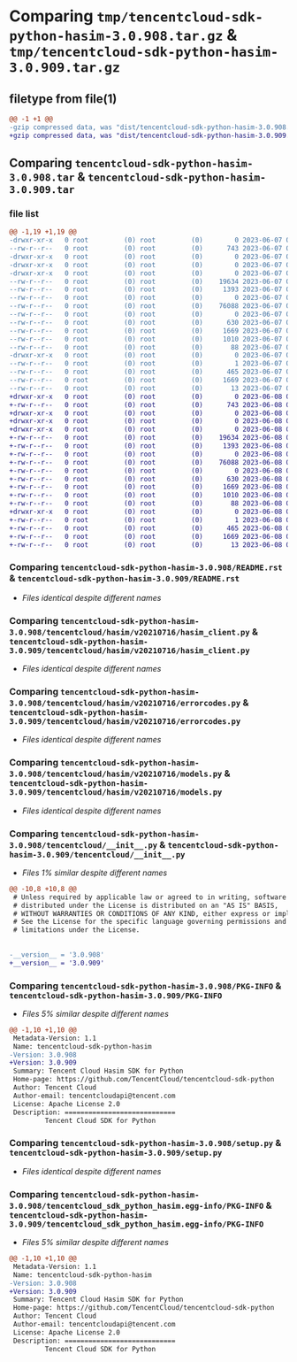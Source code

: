 # Comparing `tmp/tencentcloud-sdk-python-hasim-3.0.908.tar.gz` & `tmp/tencentcloud-sdk-python-hasim-3.0.909.tar.gz`

## filetype from file(1)

```diff
@@ -1 +1 @@
-gzip compressed data, was "dist/tencentcloud-sdk-python-hasim-3.0.908.tar", last modified: Wed Jun  7 00:25:39 2023, max compression
+gzip compressed data, was "dist/tencentcloud-sdk-python-hasim-3.0.909.tar", last modified: Thu Jun  8 00:26:24 2023, max compression
```

## Comparing `tencentcloud-sdk-python-hasim-3.0.908.tar` & `tencentcloud-sdk-python-hasim-3.0.909.tar`

### file list

```diff
@@ -1,19 +1,19 @@
-drwxr-xr-x   0 root         (0) root         (0)        0 2023-06-07 00:25:39.000000 tencentcloud-sdk-python-hasim-3.0.908/
--rw-r--r--   0 root         (0) root         (0)      743 2023-06-07 00:25:39.000000 tencentcloud-sdk-python-hasim-3.0.908/README.rst
-drwxr-xr-x   0 root         (0) root         (0)        0 2023-06-07 00:25:39.000000 tencentcloud-sdk-python-hasim-3.0.908/tencentcloud/
-drwxr-xr-x   0 root         (0) root         (0)        0 2023-06-07 00:25:39.000000 tencentcloud-sdk-python-hasim-3.0.908/tencentcloud/hasim/
-drwxr-xr-x   0 root         (0) root         (0)        0 2023-06-07 00:25:39.000000 tencentcloud-sdk-python-hasim-3.0.908/tencentcloud/hasim/v20210716/
--rw-r--r--   0 root         (0) root         (0)    19634 2023-06-07 00:25:39.000000 tencentcloud-sdk-python-hasim-3.0.908/tencentcloud/hasim/v20210716/hasim_client.py
--rw-r--r--   0 root         (0) root         (0)     1393 2023-06-07 00:25:39.000000 tencentcloud-sdk-python-hasim-3.0.908/tencentcloud/hasim/v20210716/errorcodes.py
--rw-r--r--   0 root         (0) root         (0)        0 2023-06-07 00:25:39.000000 tencentcloud-sdk-python-hasim-3.0.908/tencentcloud/hasim/v20210716/__init__.py
--rw-r--r--   0 root         (0) root         (0)    76088 2023-06-07 00:25:39.000000 tencentcloud-sdk-python-hasim-3.0.908/tencentcloud/hasim/v20210716/models.py
--rw-r--r--   0 root         (0) root         (0)        0 2023-06-07 00:25:39.000000 tencentcloud-sdk-python-hasim-3.0.908/tencentcloud/hasim/__init__.py
--rw-r--r--   0 root         (0) root         (0)      630 2023-06-07 00:25:39.000000 tencentcloud-sdk-python-hasim-3.0.908/tencentcloud/__init__.py
--rw-r--r--   0 root         (0) root         (0)     1669 2023-06-07 00:25:39.000000 tencentcloud-sdk-python-hasim-3.0.908/PKG-INFO
--rw-r--r--   0 root         (0) root         (0)     1010 2023-06-07 00:25:39.000000 tencentcloud-sdk-python-hasim-3.0.908/setup.py
--rw-r--r--   0 root         (0) root         (0)       88 2023-06-07 00:25:39.000000 tencentcloud-sdk-python-hasim-3.0.908/setup.cfg
-drwxr-xr-x   0 root         (0) root         (0)        0 2023-06-07 00:25:39.000000 tencentcloud-sdk-python-hasim-3.0.908/tencentcloud_sdk_python_hasim.egg-info/
--rw-r--r--   0 root         (0) root         (0)        1 2023-06-07 00:25:39.000000 tencentcloud-sdk-python-hasim-3.0.908/tencentcloud_sdk_python_hasim.egg-info/dependency_links.txt
--rw-r--r--   0 root         (0) root         (0)      465 2023-06-07 00:25:39.000000 tencentcloud-sdk-python-hasim-3.0.908/tencentcloud_sdk_python_hasim.egg-info/SOURCES.txt
--rw-r--r--   0 root         (0) root         (0)     1669 2023-06-07 00:25:39.000000 tencentcloud-sdk-python-hasim-3.0.908/tencentcloud_sdk_python_hasim.egg-info/PKG-INFO
--rw-r--r--   0 root         (0) root         (0)       13 2023-06-07 00:25:39.000000 tencentcloud-sdk-python-hasim-3.0.908/tencentcloud_sdk_python_hasim.egg-info/top_level.txt
+drwxr-xr-x   0 root         (0) root         (0)        0 2023-06-08 00:26:24.000000 tencentcloud-sdk-python-hasim-3.0.909/
+-rw-r--r--   0 root         (0) root         (0)      743 2023-06-08 00:26:24.000000 tencentcloud-sdk-python-hasim-3.0.909/README.rst
+drwxr-xr-x   0 root         (0) root         (0)        0 2023-06-08 00:26:24.000000 tencentcloud-sdk-python-hasim-3.0.909/tencentcloud/
+drwxr-xr-x   0 root         (0) root         (0)        0 2023-06-08 00:26:24.000000 tencentcloud-sdk-python-hasim-3.0.909/tencentcloud/hasim/
+drwxr-xr-x   0 root         (0) root         (0)        0 2023-06-08 00:26:24.000000 tencentcloud-sdk-python-hasim-3.0.909/tencentcloud/hasim/v20210716/
+-rw-r--r--   0 root         (0) root         (0)    19634 2023-06-08 00:26:24.000000 tencentcloud-sdk-python-hasim-3.0.909/tencentcloud/hasim/v20210716/hasim_client.py
+-rw-r--r--   0 root         (0) root         (0)     1393 2023-06-08 00:26:24.000000 tencentcloud-sdk-python-hasim-3.0.909/tencentcloud/hasim/v20210716/errorcodes.py
+-rw-r--r--   0 root         (0) root         (0)        0 2023-06-08 00:26:24.000000 tencentcloud-sdk-python-hasim-3.0.909/tencentcloud/hasim/v20210716/__init__.py
+-rw-r--r--   0 root         (0) root         (0)    76088 2023-06-08 00:26:24.000000 tencentcloud-sdk-python-hasim-3.0.909/tencentcloud/hasim/v20210716/models.py
+-rw-r--r--   0 root         (0) root         (0)        0 2023-06-08 00:26:24.000000 tencentcloud-sdk-python-hasim-3.0.909/tencentcloud/hasim/__init__.py
+-rw-r--r--   0 root         (0) root         (0)      630 2023-06-08 00:26:24.000000 tencentcloud-sdk-python-hasim-3.0.909/tencentcloud/__init__.py
+-rw-r--r--   0 root         (0) root         (0)     1669 2023-06-08 00:26:24.000000 tencentcloud-sdk-python-hasim-3.0.909/PKG-INFO
+-rw-r--r--   0 root         (0) root         (0)     1010 2023-06-08 00:26:24.000000 tencentcloud-sdk-python-hasim-3.0.909/setup.py
+-rw-r--r--   0 root         (0) root         (0)       88 2023-06-08 00:26:24.000000 tencentcloud-sdk-python-hasim-3.0.909/setup.cfg
+drwxr-xr-x   0 root         (0) root         (0)        0 2023-06-08 00:26:24.000000 tencentcloud-sdk-python-hasim-3.0.909/tencentcloud_sdk_python_hasim.egg-info/
+-rw-r--r--   0 root         (0) root         (0)        1 2023-06-08 00:26:24.000000 tencentcloud-sdk-python-hasim-3.0.909/tencentcloud_sdk_python_hasim.egg-info/dependency_links.txt
+-rw-r--r--   0 root         (0) root         (0)      465 2023-06-08 00:26:24.000000 tencentcloud-sdk-python-hasim-3.0.909/tencentcloud_sdk_python_hasim.egg-info/SOURCES.txt
+-rw-r--r--   0 root         (0) root         (0)     1669 2023-06-08 00:26:24.000000 tencentcloud-sdk-python-hasim-3.0.909/tencentcloud_sdk_python_hasim.egg-info/PKG-INFO
+-rw-r--r--   0 root         (0) root         (0)       13 2023-06-08 00:26:24.000000 tencentcloud-sdk-python-hasim-3.0.909/tencentcloud_sdk_python_hasim.egg-info/top_level.txt
```

### Comparing `tencentcloud-sdk-python-hasim-3.0.908/README.rst` & `tencentcloud-sdk-python-hasim-3.0.909/README.rst`

 * *Files identical despite different names*

### Comparing `tencentcloud-sdk-python-hasim-3.0.908/tencentcloud/hasim/v20210716/hasim_client.py` & `tencentcloud-sdk-python-hasim-3.0.909/tencentcloud/hasim/v20210716/hasim_client.py`

 * *Files identical despite different names*

### Comparing `tencentcloud-sdk-python-hasim-3.0.908/tencentcloud/hasim/v20210716/errorcodes.py` & `tencentcloud-sdk-python-hasim-3.0.909/tencentcloud/hasim/v20210716/errorcodes.py`

 * *Files identical despite different names*

### Comparing `tencentcloud-sdk-python-hasim-3.0.908/tencentcloud/hasim/v20210716/models.py` & `tencentcloud-sdk-python-hasim-3.0.909/tencentcloud/hasim/v20210716/models.py`

 * *Files identical despite different names*

### Comparing `tencentcloud-sdk-python-hasim-3.0.908/tencentcloud/__init__.py` & `tencentcloud-sdk-python-hasim-3.0.909/tencentcloud/__init__.py`

 * *Files 1% similar despite different names*

```diff
@@ -10,8 +10,8 @@
 # Unless required by applicable law or agreed to in writing, software
 # distributed under the License is distributed on an "AS IS" BASIS,
 # WITHOUT WARRANTIES OR CONDITIONS OF ANY KIND, either express or implied.
 # See the License for the specific language governing permissions and
 # limitations under the License.
 
 
-__version__ = '3.0.908'
+__version__ = '3.0.909'
```

### Comparing `tencentcloud-sdk-python-hasim-3.0.908/PKG-INFO` & `tencentcloud-sdk-python-hasim-3.0.909/PKG-INFO`

 * *Files 5% similar despite different names*

```diff
@@ -1,10 +1,10 @@
 Metadata-Version: 1.1
 Name: tencentcloud-sdk-python-hasim
-Version: 3.0.908
+Version: 3.0.909
 Summary: Tencent Cloud Hasim SDK for Python
 Home-page: https://github.com/TencentCloud/tencentcloud-sdk-python
 Author: Tencent Cloud
 Author-email: tencentcloudapi@tencent.com
 License: Apache License 2.0
 Description: ============================
         Tencent Cloud SDK for Python
```

### Comparing `tencentcloud-sdk-python-hasim-3.0.908/setup.py` & `tencentcloud-sdk-python-hasim-3.0.909/setup.py`

 * *Files identical despite different names*

### Comparing `tencentcloud-sdk-python-hasim-3.0.908/tencentcloud_sdk_python_hasim.egg-info/PKG-INFO` & `tencentcloud-sdk-python-hasim-3.0.909/tencentcloud_sdk_python_hasim.egg-info/PKG-INFO`

 * *Files 5% similar despite different names*

```diff
@@ -1,10 +1,10 @@
 Metadata-Version: 1.1
 Name: tencentcloud-sdk-python-hasim
-Version: 3.0.908
+Version: 3.0.909
 Summary: Tencent Cloud Hasim SDK for Python
 Home-page: https://github.com/TencentCloud/tencentcloud-sdk-python
 Author: Tencent Cloud
 Author-email: tencentcloudapi@tencent.com
 License: Apache License 2.0
 Description: ============================
         Tencent Cloud SDK for Python
```

